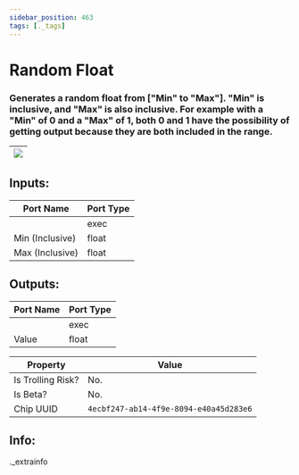 ```yaml
---
sidebar_position: 463
tags: [._tags]
---
```


# Random Float


### Generates a random float from ["Min" to "Max"]. "Min" is inclusive, and "Max" is also inclusive. For example with a "Min" of 0 and a "Max" of 1, both 0 and 1 have the possibility of getting output because they are both included in the range.

| ![](https://images-ext-2.discordapp.net/external/MPmIaQzlEPmgGWlgi-WxBBXt0Bjv_zWPkg1y1f_sy3s/https/www.recroomcircuits.com/image/circuit/absolute-value?width=206&height=108) |
|-----|

## Inputs:
| Port Name | Port Type |
|-----------|-----------|
|  | exec |
| Min (Inclusive) | float |
| Max (Inclusive) | float |

## Outputs:
| Port Name | Port Type |
|-----------|-----------|
|  | exec |
| Value | float | 

| Property  | Value |
|-------------------|-----------|
| Is Trolling Risk? | No. |
| Is Beta? | No. |
| Chip UUID | `4ecbf247-ab14-4f9e-8094-e40a45d283e6` |

## Info:
._extrainfo